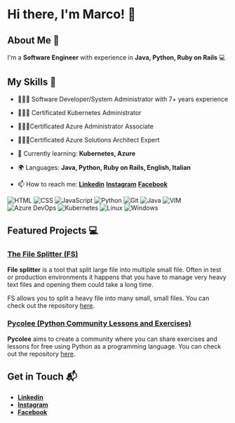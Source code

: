 # Hi there, I'm Marco! 👋

## About Me 🚀

I'm a **Software Engineer** with experience in **Java, Python, Ruby on Rails** 💻

## My Skills 🧠

- 👨🏽‍💻 Software Developer/System Administrator with 7+ years experience 
- 👨🏽‍💻 Certificated Kubernetes Administrator 
- 👨🏽‍💻Certificated Azure Administrator Associate 
- 👨🏽‍💻Certificated Azure Solutions Architect Expert 

- 🌱 Currently learning: **Kubernetes, Azure**
- 🌍 Languages: **Java, Python, Ruby on Rails, English, Italian**
- 📫 How to reach me: **[Linkedin](https://www.linkedin.com/in/marco-orfei-a0793644?lipi=urn%3Ali%3Apage%3Ad_flagship3_profile_view_base_contact_details%3BWkpZfMZzTK%2B5wD%2BQzE3X1w%3D%3D)** **[Instagram](https://www.instagram.com/marco_orfei/?hl=it)** **[Facebook](https://www.facebook.com/marcoasrorfei)**

![HTML](https://img.shields.io/badge/-HTML-E34F26?style=flat-square&logo=html5&logoColor=white)
![CSS](https://img.shields.io/badge/-CSS-1572B6?style=flat-square&logo=css3&logoColor=white)
![JavaScript](https://img.shields.io/badge/-JavaScript-F7DF1E?style=flat-square&logo=javascript&logoColor=black)
![Python](https://img.shields.io/badge/-Python-yellow?logo=Python&logoColor=blue)
![Git](https://img.shields.io/badge/-Git-red?logo=Git&logoColor=black)
![Java](https://img.shields.io/badge/-Java-blue?logo=Spring&logoColor=%236DB33F)
![VIM](https://img.shields.io/badge/-Vim-black?logo=Vim&logoColor=%23019733)
![Azure DevOps](https://img.shields.io/badge/-Azure%20DevOps-white?logo=azuredevops&logoColor=%230078D7)
![Kubernetes](https://img.shields.io/badge/-Kubernetes-white?logo=kubernetes&logoColor=%23326CE5)
![Linux](https://img.shields.io/badge/-Linux-black?logo=Linux&logoColor=%23FCC624)
![Windows](https://img.shields.io/badge/-Windows-white?logo=Windows&logoColor=%230078D4)

## Featured Projects 💻

### [The File Splitter (FS)](https://github.com/asrmarco13/the-file-splitter)

**File splitter** is a tool that split large file into multiple small file. Often in test or production environments it happens that you have to manage very heavy text files and opening them could take a long time.

FS allows you to split a heavy file into many small, small files. You can check out the repository [here](https://github.com/asrmarco13/the-file-splitter).

### [Pycolee (Python Community Lessons and Exercises)](https://github.com/asrmarco13/Pycolee)

**Pycolee** aims to create a community where you can share exercises and lessons for free using Python as a programming language. You can check out the repository [here](https://github.com/asrmarco13/Pycolee).

## Get in Touch 📬

- **[Linkedin](https://www.linkedin.com/in/marco-orfei-a0793644?lipi=urn%3Ali%3Apage%3Ad_flagship3_profile_view_base_contact_details%3BWkpZfMZzTK%2B5wD%2BQzE3X1w%3D%3D)**
- **[Instagram](https://www.instagram.com/marco_orfei/?hl=it)**
- **[Facebook](https://www.facebook.com/marcoasrorfei)**
